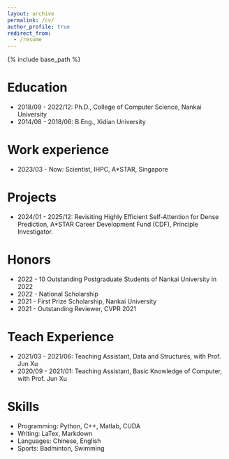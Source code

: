 ```yaml
---
layout: archive
permalink: /cv/
author_profile: true
redirect_from:
  - /resume
---
```


{% include base_path %}

Education
======
* 2018/09 - 2022/12: Ph.D., College of Computer Science, Nankai University
* 2014/08 - 2018/06: B.Eng., Xidian University

Work experience
======
* 2023/03 - Now: Scientist, IHPC, A*STAR, Singapore

Projects
======
* 2024/01 - 2025/12: Revisiting Highly Efficient Self-Attention for Dense Prediction, A*STAR Career Development Fund (CDF), Principle Investigator.

Honors
=====
* 2022 - 10 Outstanding Postgraduate Students of Nankai University in 2022
* 2022 - National Scholarship
* 2021 - First Prize Scholarship, Nankai University
* 2021 - Outstanding Reviewer, CVPR 2021

Teach Experience
======
* 2021/03 - 2021/06: Teaching Assistant, Data and Structures, with Prof. Jun Xu
* 2020/09 - 2021/01: Teaching Assistant, Basic Knowledge of Computer, with Prof. Jun Xu

Skills
======
* Programming: Python, C++, Matlab, CUDA
* Writing: LaTex, Markdown
* Languages: Chinese, English
* Sports: Badminton, Swimming


